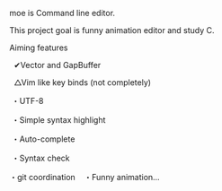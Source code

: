 moe is Command line editor.

This project goal is funny animation editor and study C.

Aiming features

   ✔Vector and GapBuffer

   △Vim like key binds (not completely)
  
  ・UTF-8

  ・Simple syntax highlight
  
  ・Auto-complete

  ・Syntax check
  
  ・git coordination
  
  ・Funny animation...
